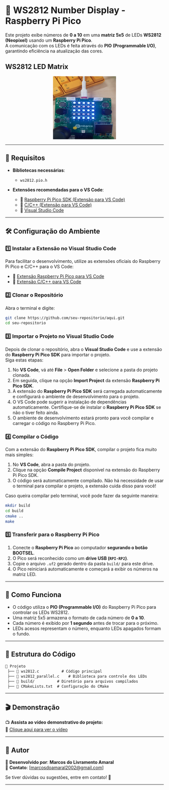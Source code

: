 

# 🎨 WS2812 Number Display - Raspberry Pi Pico  

Este projeto exibe números de **0 a 10** em uma **matriz 5x5** de LEDs **WS2812 (Neopixel)** usando um **Raspberry Pi Pico**.  
A comunicação com os LEDs é feita através do **PIO (Programmable I/O)**, garantindo eficiência na atualização das cores.  

## WS2812 LED Matrix 

<p align="center">
  <img src="assets/matriz.jpeg" alt="Logo do Projeto" width="200" height="200" />
</p>

---

## 📌 Requisitos  

- **Bibliotecas necessárias**:  
  - `ws2812.pio.h`  

- **Extensões recomendadas para o VS Code**:  
  - 🔗 [Raspberry Pi Pico SDK (Extensão para VS Code)](https://marketplace.visualstudio.com/items?itemName=raspberry-pi.raspberry-pi-pico)  
  - 🔗 [C/C++ (Extensão para VS Code)](https://marketplace.visualstudio.com/items?itemName=ms-vscode.cpptools)  
  - 🔗 [Visual Studio Code](https://code.visualstudio.com/)  

---

## 🛠️ Configuração do Ambiente  

### 1️⃣ Instalar a Extensão no Visual Studio Code  

Para facilitar o desenvolvimento, utilize as extensões oficiais do Raspberry Pi Pico e C/C++ para o VS Code:  
- 🔗 [Extensão Raspberry Pi Pico para VS Code](https://marketplace.visualstudio.com/items?itemName=raspberry-pi.raspberry-pi-pico)  
- 🔗 [Extensão C/C++ para VS Code](https://marketplace.visualstudio.com/items?itemName=ms-vscode.cpptools)  

### 2️⃣ Clonar o Repositório  

Abra o terminal e digite:  
```sh
git clone https://github.com/seu-repositorio/aqui.git
cd seu-repositorio
```

### 3️⃣ Importar o Projeto no Visual Studio Code  

Depois de clonar o repositório, abra o **Visual Studio Code** e use a extensão do **Raspberry Pi Pico SDK** para importar o projeto.  
Siga estas etapas:

1. No **VS Code**, vá até **File** > **Open Folder** e selecione a pasta do projeto clonada.
2. Em seguida, clique na opção **Import Project** da extensão **Raspberry Pi Pico SDK**.
3. A extensão do **Raspberry Pi Pico SDK** será carregada automaticamente e configurará o ambiente de desenvolvimento para o projeto.
4. O VS Code pode sugerir a instalação de dependências automaticamente. Certifique-se de instalar o **Raspberry Pi Pico SDK** se não o tiver feito ainda.
5. O ambiente de desenvolvimento estará pronto para você compilar e carregar o código no Raspberry Pi Pico.

### 4️⃣ Compilar o Código  

Com a extensão do **Raspberry Pi Pico SDK**, compilar o projeto fica muito mais simples:

1. No **VS Code**, abra a pasta do projeto.
2. Clique na opção **Compile Project** disponível na extensão do Raspberry Pi Pico SDK.
3. O código será automaticamente compilado. Não há necessidade de usar o terminal para compilar o projeto, a extensão cuida disso para você!

Caso queira compilar pelo terminal, você pode fazer da seguinte maneira:  
```sh
mkdir build
cd build
cmake ..
make
```

### 5️⃣ Transferir para o Raspberry Pi Pico  

1. Conecte o **Raspberry Pi Pico** ao computador **segurando o botão BOOTSEL**.  
2. O Pico será reconhecido como um **drive USB (`RPI-RP2`)**.  
3. Copie o arquivo `.uf2` gerado dentro da pasta `build/` para este drive.  
4. O Pico reiniciará automaticamente e começará a exibir os números na matriz LED.  

---

## 🎯 Como Funciona  

- O código utiliza o **PIO (Programmable I/O)** do Raspberry Pi Pico para controlar os LEDs WS2812.  
- Uma matriz 5x5 armazena o formato de cada número de **0 a 10**.  
- Cada número é exibido por **1 segundo** antes de trocar para o próximo.  
- LEDs acesos representam o número, enquanto LEDs apagados formam o fundo.  

---

## 📂 Estrutura do Código  

```
📁 Projeto  
 ├── 📄 ws2812.c          # Código principal  
 ├── 📄 ws2812_parallel.c    # Biblioteca para controle dos LEDs  
 ├── 📂 build/          # Diretório para arquivos compilados  
 ├── 📄 CMakeLists.txt  # Configuração do CMake  
```

---

## 🎬 Demonstração  

📺 **Assista ao vídeo demonstrativo do projeto:**  
🔗 [Clique aqui para ver o vídeo](https://youtu.be/seu-video-aqui)  

---

## 📌 Autor  

📌 **Desenvolvido por**: **Marcos do Livramento Amaral**  
📧 **Contato**: [marcosdoamaral2002@gmail.com]  

Se tiver dúvidas ou sugestões, entre em contato! 🚀  

---
